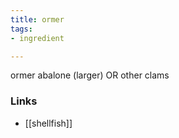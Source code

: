 ```yaml
---
title: ormer
tags:
- ingredient

---
```

ormer abalone (larger) OR other clams

### Links

* [[shellfish]]
